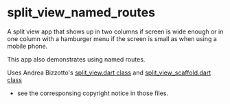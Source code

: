 # split_view_named_routes

A split view app that shows up in two columns if screen is wide enough or
in one column with a hamburger menu if the screen is small as when using 
a mobile phone.

This app also demonstrates using named routes.

Uses Andrea Bizzotto's [split_view.dart class](lib/widgets/split_view.dart) 
and [split_view_scaffold.dart class](lib/widgets/split_view_scaffold.dart)
- see the corresponsing copyright notice in those files.

